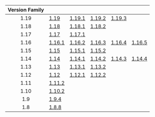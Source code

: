 | Version Family | | | | | |
|:---:|---|---|---|---|---|
| 1.19 | [1.19](https://github.com/BaldGang/spigot-build/releases/download/20230307/spigot-1.19.jar) | [1.19.1](https://github.com/BaldGang/spigot-build/releases/download/20230307/spigot-1.19.1.jar) | [1.19.2](https://github.com/BaldGang/spigot-build/releases/download/20230307/spigot-1.19.2.jar) | [1.19.3](https://github.com/BaldGang/spigot-build/releases/download/20230307/spigot-1.19.3.jar) | |
| 1.18 | [1.18](https://github.com/BaldGang/spigot-build/releases/download/20230307/spigot-1.18.jar) | [1.18.1](https://github.com/BaldGang/spigot-build/releases/download/20230307/spigot-1.18.1.jar) | [1.18.2](https://github.com/BaldGang/spigot-build/releases/download/20230307/spigot-1.18.2.jar) | | |
| 1.17 | [1.17](https://github.com/BaldGang/spigot-build/releases/download/20230307/spigot-1.17.jar) | [1.17.1](https://github.com/BaldGang/spigot-build/releases/download/20230307/spigot-1.17.1.jar) | | | |
| 1.16 | [1.16.1](https://github.com/BaldGang/spigot-build/releases/download/20230307/spigot-1.16.1.jar) | [1.16.2](https://github.com/BaldGang/spigot-build/releases/download/20230307/spigot-1.16.2.jar) | [1.16.3](https://github.com/BaldGang/spigot-build/releases/download/20230307/spigot-1.16.3.jar) | [1.16.4](https://github.com/BaldGang/spigot-build/releases/download/20230307/spigot-1.16.4.jar) | [1.16.5](https://github.com/BaldGang/spigot-build/releases/download/20230307/spigot-1.16.5.jar) |
| 1.15 | [1.15](https://github.com/BaldGang/spigot-build/releases/download/20230307/spigot-1.15.jar) | [1.15.1](https://github.com/BaldGang/spigot-build/releases/download/20230307/spigot-1.15.1.jar) | [1.15.2](https://github.com/BaldGang/spigot-build/releases/download/20230307/spigot-1.15.2.jar) | | |
| 1.14 | [1.14](https://github.com/BaldGang/spigot-build/releases/download/20230307/spigot-1.14.jar) | [1.14.1](https://github.com/BaldGang/spigot-build/releases/download/20230307/spigot-1.14.1.jar) | [1.14.2](https://github.com/BaldGang/spigot-build/releases/download/20230307/spigot-1.14.2.jar) | [1.14.3](https://github.com/BaldGang/spigot-build/releases/download/20230307/spigot-1.14.3.jar) | [1.14.4](https://github.com/BaldGang/spigot-build/releases/download/20230307/spigot-1.14.4.jar) |
| 1.13 | [1.13](https://github.com/BaldGang/spigot-build/releases/download/20230307/spigot-1.13.jar) | [1.13.1](https://github.com/BaldGang/spigot-build/releases/download/20230307/spigot-1.13.1.jar) | [1.13.2](https://github.com/BaldGang/spigot-build/releases/download/20230307/spigot-1.13.2.jar) | | |
| 1.12 | [1.12](https://github.com/BaldGang/spigot-build/releases/download/20230307/spigot-1.12.jar) | [1.12.1](https://github.com/BaldGang/spigot-build/releases/download/20230307/spigot-1.12.1.jar) | [1.12.2](https://github.com/BaldGang/spigot-build/releases/download/20230307/spigot-1.12.2.jar) | | |
| 1.11 | [1.11.2](https://github.com/BaldGang/spigot-build/releases/download/20230307/spigot-1.11.2.jar) | | | | |
| 1.10 | [1.10.2](https://github.com/BaldGang/spigot-build/releases/download/20230307/spigot-1.10.2.jar) | | | | |
| 1.9 | [1.9.4](https://github.com/BaldGang/spigot-build/releases/download/20230307/spigot-1.9.4.jar) | | | | |
| 1.8 | [1.8.8](https://github.com/BaldGang/spigot-build/releases/download/20230307/spigot-1.8.8.jar) | | | | |
